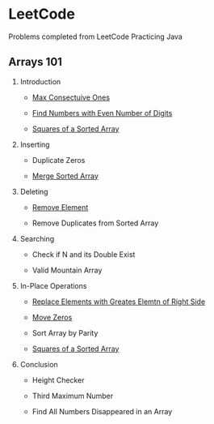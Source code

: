 
# LeetCode

Problems completed from LeetCode 
Practicing Java

## Arrays 101 

1. Introduction

	* [Max Consectuive Ones](/Arrays101/Introduction/findMaxConsectiveOnes.java/)

	* [Find Numbers with Even Number of Digits](/Arrays101/Introduction/findEvenDigits.java/)

	* [Squares of a Sorted Array](/Arrays101/Introduction/sortedSquares.java/)

2. Inserting

	* Duplicate Zeros

	* [Merge Sorted Array](/Arrays101/Inserting/mergeSortedArrays.java/)

3. Deleting

	* [Remove Element](/Arrays101/Deleting/removeElement.java/)

	* Remove Duplicates from Sorted Array

4. Searching

	* Check if N and its Double Exist

	* Valid Mountain Array

5. In-Place Operations

	* [Replace Elements with Greates Elemtn of Right Side](/Arrays101/In-Place/replaceElementsWithMax.java/)

	* [Move Zeros](/Arrays101/In-Place/moveZeros.java/)

	* Sort Array by Parity

	* [Squares of a Sorted Array](/Arrays101/In-Place/sortedSquaresInPlace.java)

6. Conclusion

	* Height Checker

	* Third Maximum Number

	* Find All Numbers Disappeared in an Array
